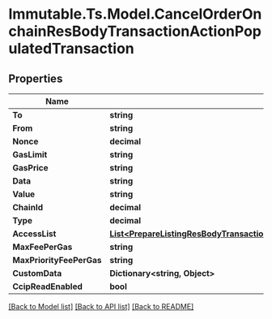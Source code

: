 # Immutable.Ts.Model.CancelOrderOnchainResBodyTransactionActionPopulatedTransaction

## Properties

Name | Type | Description | Notes
------------ | ------------- | ------------- | -------------
**To** | **string** |  | [optional] 
**From** | **string** |  | [optional] 
**Nonce** | **decimal** |  | [optional] 
**GasLimit** | **string** |  | [optional] 
**GasPrice** | **string** |  | [optional] 
**Data** | **string** |  | [optional] 
**Value** | **string** |  | [optional] 
**ChainId** | **decimal** |  | [optional] 
**Type** | **decimal** |  | [optional] 
**AccessList** | [**List&lt;PrepareListingResBodyTransactionActionPopulatedTransactionsAccessListInner&gt;**](PrepareListingResBodyTransactionActionPopulatedTransactionsAccessListInner.md) |  | [optional] 
**MaxFeePerGas** | **string** |  | [optional] 
**MaxPriorityFeePerGas** | **string** |  | [optional] 
**CustomData** | **Dictionary&lt;string, Object&gt;** |  | [optional] 
**CcipReadEnabled** | **bool** |  | [optional] 

[[Back to Model list]](../README.md#documentation-for-models) [[Back to API list]](../README.md#documentation-for-api-endpoints) [[Back to README]](../README.md)

